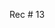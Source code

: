
<div class="recitation">

<div class="column_date">
<p markdown="block">

Rec # 13 <br>


</p>          
</div>

<div class="column_recitation">
<p markdown="block">



</p>        
</div>

</div>
